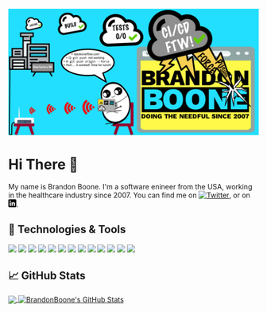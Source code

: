 ![Banner](./Banner.png)

# Hi There 👋

My name is Brandon Boone. I'm a software enineer from the USA, working in the healthcare industry since 2007. You can find me on [![Twitter][1.2]][1],  or on [![LinkedIn][3.2]][3].

## 🔧 Technologies & Tools
![](https://img.shields.io/badge/OS-Windows-informational?style=flat&logo=windows&logoColor=white&color=3CE5FF)
![](https://img.shields.io/badge/Editor-Vs_Code-informational?style=flat&logo=visual-studio-code&logoColor=white&color=3CE5FF)
![](https://img.shields.io/badge/Editor-Visual_Studio-informational?style=flat&logo=visual-studio&logoColor=white&color=3CE5FF)
![](https://img.shields.io/badge/Code-C%23-informational?style=flat&logo=c-sharp&logoColor=white&color=3CE5FF)
![](https://img.shields.io/badge/Code-JavaScript-informational?style=flat&logo=javascript&logoColor=white&color=3CE5FF)
![](https://img.shields.io/badge/Code-React-informational?style=flat&logo=react&logoColor=white&color=3CE5FF)
![](https://img.shields.io/badge/Code-MS_SQL-informational?style=flat&logo=microsoft-sql-server&logoColor=white&color=3CE5FF)
![](https://img.shields.io/badge/Code-Powershell-informational?style=flat&logo=Powershell&logoColor=white&color=3CE5FF)
![](https://img.shields.io/badge/Tools-Webpack-informational?style=flat&logo=webpack&logoColor=white&color=3CE5FF)
![](https://img.shields.io/badge/Tools-Azure_DevOps-informational?style=flat&logo=azure-devops&logoColor=white&color=3CE5FF)
![](https://img.shields.io/badge/Tools-NuGet-informational?style=flat&logo=nuget&logoColor=white&color=3CE5FF)
![](https://img.shields.io/badge/Tools-npm-informational?style=flat&logo=npm&logoColor=white&color=3CE5FF)
![](https://img.shields.io/badge/Cloud-Azure-informational?style=flat&logo=Microsoft-Azure&logoColor=white&color=3CE5FF)

## &#x1f4c8; GitHub Stats

<a href="https://github.com/BrandonBoone/BrandonBoone">
  <img align="center" src="https://github-readme-stats.vercel.app/api/top-langs/?username=BrandonBoone&hide=java,css&title_color=ffffff&text_color=c9cacc&icon_color=2bbc8a&bg_color=1d1f21" />
</a>
<a href="https://github.com/BrandonBoone/BrandonBoone">
  <img align="center" src="https://github-readme-stats.vercel.app/api?username=BrandonBoone&show_icons=true&line_height=27&count_private=true&title_color=ffffff&text_color=c9cacc&icon_color=3CE5FF&bg_color=1d1f21" alt="BrandonBoone's GitHub Stats" />
</a>

<!-- links to social media icons -->

<!-- icons with padding -->

[1.1]: http://i.imgur.com/tXSoThF.png (twitter icon with padding)
[2.1]: http://i.imgur.com/0o48UoR.png (github icon with padding)

<!-- icons without padding -->

[1.2]: http://i.imgur.com/wWzX9uB.png (twitter icon without padding)
[2.2]: http://i.imgur.com/9I6NRUm.png (github icon without padding)
[3.2]: https://raw.githubusercontent.com/BrandonBoone/BrandonBoone/master/linkedin-3-16.png (LinkedIn icon without padding)


<!-- links to your social media accounts -->

[1]: https://twitter.com/brandonjboone
[2]: https://github.com/BrandonBoone
[3]: https://www.linkedin.com/in/brandonjboone/

<!--
**BrandonBoone/BrandonBoone** is a ✨ _special_ ✨ repository because its `README.md` (this file) appears on your GitHub profile.

Here are some ideas to get you started:

- 🔭 I’m currently working on ...
- 🌱 I’m currently learning ...
- 👯 I’m looking to collaborate on ...
- 🤔 I’m looking for help with ...
- 💬 Ask me about ...
- 📫 How to reach me: ...
- 😄 Pronouns: ...
- ⚡ Fun fact: ...
-->
